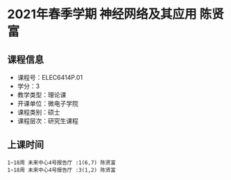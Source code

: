 # 2021年春季学期 神经网络及其应用 陈贤富






## 课程信息

- 课程号：ELEC6414P.01
- 学分：3
- 教学类型：理论课
- 开课单位：微电子学院
- 课程类别：硕士
- 课程层次：研究生课程

## 上课时间

```
1~18周 未来中心4号报告厅 :1(6,7) 陈贤富
1~18周 未来中心4号报告厅 :3(1,2) 陈贤富
```

